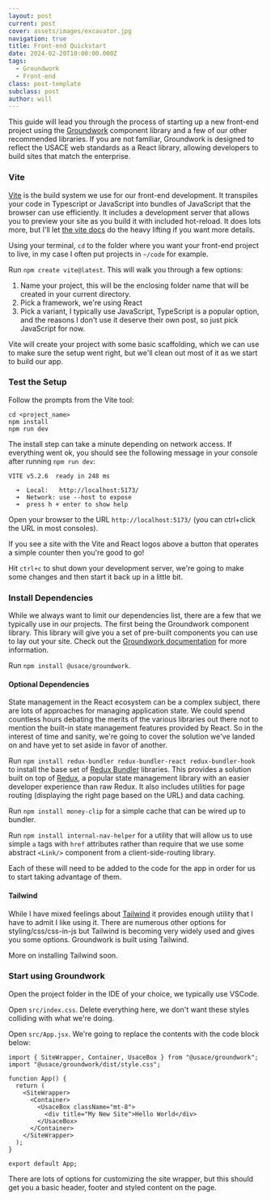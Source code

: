 ```yaml
---
layout: post
current: post
cover: assets/images/excavator.jpg
navigation: true
title: Front-end Quickstart
date: 2024-02-20T10:00:00.000Z
tags:
  - Groundwork
  - Front-end
class: post-template
subclass: post
author: will
---
```


This guide will lead you through the process of starting up a new front-end project using the [Groundwork](https://usace.github.io/groundwork/) component library and a few of our other recommended libraries. If you are not familiar, Groundwork is designed to reflect the USACE web standards as a React library, allowing developers to build sites that match the enterprise.

### Vite

[Vite](https://vitejs.dev) is the build system we use for our front-end development. It transpiles your code in Typescript or JavaScript into bundles of JavaScript that the browser can use efficiently. It includes a development server that allows you to preview your site as you build it with included hot-reload. It does lots more, but I'll let [the vite docs](https://vitejs.dev/guide/why.html) do the heavy lifting if you want more details.

Using your terminal, `cd` to the folder where you want your front-end project to live, in my case I often put projects in `~/code` for example.

Run `npm create vite@latest`. This will walk you through a few options:

1. Name your project, this will be the enclosing folder name that will be created in your current directory.
2. Pick a framework, we're using React
3. Pick a variant, I typically use JavaScript, TypeScript is a popular option, and the reasons I don't use it deserve their own post, so just pick JavaScript for now.

Vite will create your project with some basic scaffolding, which we can use to make sure the setup went right, but we'll clean out most of it as we start to build our app.

### Test the Setup

Follow the prompts from the Vite tool:

```
cd <project_name>
npm install
npm run dev
```

The install step can take a minute depending on network access. If everything went ok, you should see the following message in your console after running `npm run dev`:

```
VITE v5.2.6  ready in 248 ms

  ➜  Local:   http://localhost:5173/
  ➜  Network: use --host to expose
  ➜  press h + enter to show help
```

Open your browser to the URL `http://localhost:5173/` (you can ctrl+click the URL in most consoles).

If you see a site with the Vite and React logos above a button that operates a simple counter then you're good to go!

Hit `ctrl+c` to shut down your development server, we're going to make some changes and then start it back up in a little bit.

### Install Dependencies

While we always want to limit our dependencies list, there are a few that we typically use in our projects. The first being the Groundwork component library. This library will give you a set of pre-built components you can use to lay out your site. Check out the [Groundwork documentation](https://usace.github.io/groundwork/) for more information.

Run `npm install @usace/groundwork`.

#### Optional Dependencies

State management in the React ecosystem can be a complex subject, there are lots of approaches for managing application state. We could spend countless hours debating the merits of the various libraries out there not to mention the built-in state management features provided by React. So in the interest of time and sanity, we're going to cover the solution we've landed on and have yet to set aside in favor of another.

Run `npm install redux-bundler redux-bundler-react redux-bundler-hook` to install the base set of [Redux Bundler](https://reduxbundler.com) libraries. This provides a solution built on top of [Redux](https://redux.js.org/), a popular state management library with an easier developer experience than raw Redux. It also includes utilities for page routing (displaying the right page based on the URL) and data caching.

Run `npm install money-clip` for a simple cache that can be wired up to bundler.

Run `npm install internal-nav-helper` for a utility that will allow us to use simple `a` tags with `href` attributes rather than require that we use some abstract `<Link/>` component from a client-side-routing library.

Each of these will need to be added to the code for the app in order for us to start taking advantage of them.

#### Tailwind

While I have mixed feelings about [Tailwind](https://tailwindcss.com/) it provides enough utility that I have to admit I like using it. There are numerous other options for styling/css/css-in-js but Tailwind is becoming very widely used and gives you some options. Groundwork is built using Tailwind.

More on installing Tailwind soon.

### Start using Groundwork

Open the project folder in the IDE of your choice, we typically use VSCode.

Open `src/index.css`. Delete everything here, we don't want these styles colliding with what we're doing.

Open `src/App.jsx`. We're going to replace the contents with the code block below:

```
import { SiteWrapper, Container, UsaceBox } from "@usace/groundwork";
import "@usace/groundwork/dist/style.css";

function App() {
  return (
    <SiteWrapper>
      <Container>
        <UsaceBox className="mt-8">
          <div title="My New Site">Hello World</div>
        </UsaceBox>
      </Container>
    </SiteWrapper>
  );
}

export default App;
```

There are lots of options for customizing the site wrapper, but this should get you a basic header, footer and styled content on the page.
